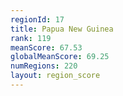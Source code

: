 ```yaml
---
regionId: 17
title: Papua New Guinea
rank: 119
meanScore: 67.53
globalMeanScore: 69.25
numRegions: 220
layout: region_score
---
```

